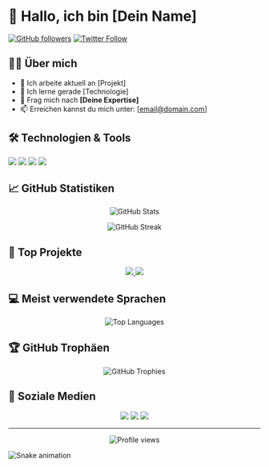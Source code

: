 # 👋 Hallo, ich bin [Dein Name] 

[![GitHub followers](https://img.shields.io/github/followers/username?label=Follow&style=social)](https://github.com/username)
[![Twitter Follow](https://img.shields.io/twitter/follow/username?label=Follow&style=social)](https://twitter.com/username)

## 👨‍💻 Über mich

- 🔭 Ich arbeite aktuell an [Projekt]
- 🌱 Ich lerne gerade [Technologie]
- 💬 Frag mich nach **[Deine Expertise]**
- 📫 Erreichen kannst du mich unter: [email@domain.com]

## 🛠️ Technologien & Tools

![](https://img.shields.io/badge/Code-JavaScript-informational?style=flat&logo=javascript&logoColor=white&color=2bbc8a)
![](https://img.shields.io/badge/Code-Python-informational?style=flat&logo=python&logoColor=white&color=2bbc8a)
![](https://img.shields.io/badge/Code-React-informational?style=flat&logo=react&logoColor=white&color=2bbc8a)
![](https://img.shields.io/badge/Tools-Docker-informational?style=flat&logo=docker&logoColor=white&color=2bbc8a)

## 📈 GitHub Statistiken

<p align="center">
  <img src="https://github-readme-stats.vercel.app/api?username=USERNAME&show_icons=true&theme=radical" alt="GitHub Stats" />
</p>

<p align="center">
  <img src="https://github-readme-streak-stats.herokuapp.com/?user=USERNAME&theme=radical" alt="GitHub Streak" />
</p>

## 🚀 Top Projekte

<p align="center">
  <a href="https://github.com/username/project1">
    <img src="https://github-readme-stats.vercel.app/api/pin/?username=USERNAME&repo=project1&theme=radical" />
  </a>
  <a href="https://github.com/username/project2">
    <img src="https://github-readme-stats.vercel.app/api/pin/?username=USERNAME&repo=project2&theme=radical" />
  </a>
</p>

## 💻 Meist verwendete Sprachen

<p align="center">
  <img src="https://github-readme-stats.vercel.app/api/top-langs/?username=USERNAME&layout=compact&theme=radical" alt="Top Languages" />
</p>

## 🏆 GitHub Trophäen

<p align="center">
  <img src="https://github-profile-trophy.vercel.app/?username=USERNAME&theme=radical&no-frame=false&no-bg=true&margin-w=4" alt="GitHub Trophies"/>
</p>

## 🤝 Soziale Medien

<p align="center">
  <a href="https://twitter.com/username"><img src="https://img.shields.io/badge/-Twitter-1DA1F2?style=flat&logo=Twitter&logoColor=white"/></a>
  <a href="https://linkedin.com/in/username"><img src="https://img.shields.io/badge/-LinkedIn-0077B5?style=flat&logo=Linkedin&logoColor=white"/></a>
  <a href="https://instagram.com/username"><img src="https://img.shields.io/badge/-Instagram-E4405F?style=flat&logo=Instagram&logoColor=white"/></a>
</p>

---

<p align="center">
  <img src="https://komarev.com/ghpvc/?username=USERNAME&label=Profile%20views&color=0e75b6&style=flat" alt="Profile views" />
</p>

<!-- Snake Animation -->
![Snake animation](https://github.com/USERNAME/USERNAME/blob/output/github-contribution-grid-snake.svg)
